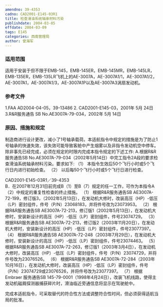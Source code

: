 ```yaml
---
amendno: 39-4353
cadno: CAD2001-E145-03R1
title: 检查滑油系统轴承材料污染
publishdate: 2004-03-05
effdate: 2004-03-09
tags: E145
categories: 西南管理局
author: 曾海军
---
```


### 适用范围 
适用于安装于但不限于EMB-145，EMB-145ER，EMB-145MR，EMB-145LR，EMB-135ER，EMB-135LR飞机上的AE-3007A，AE-3007A1/1，AE-3007A1/2，AE-3007A1，AE-3007A1/3，AE-3007A1P以及AE-3007A3涡扇发动机。

### 参考文件
1.FAA 
AD2004-04-05，39-13486 
2.
CAD2001-E145-03，2001年 5月 24日 
3.R&R服务通告 
SB No.AE3007A-79-034，2002年 5月 14日


### 原因、措施和规定 
 制造商进行设计更改，减小了1号轴承载荷。本适航指令中规定的措施是为了防止1号轴承的快速失效，该失效可能导致客舱中产生烟雾以及非指令发动机空中停车。除非事先已经完成，必须在规定的时限内完成本指令规定的下述工作: 
A.根据R&R服务通告SB No.AE3007A-79-034（2002年5月14日）中完工指令2A段的要求检查滑油系统轴承材料污染。要求如下: 
（1）
本指令生效后50个飞行小时或5个飞行日内进行初始检查。 
（2）
以后每50个飞行小时或5个飞行日进行检查。 

  CAD2001-E145-03R1／39-4353   
B．在2007年12月31日前完成B（1）至B（7）规定的任一工作，可作为本指令A（2）中规定的重复性检查的终止措施。 
（1）
根据R&R服务通告SB AE3007A-72-199，修订版3，（2002年5月13日），在发动机大修时，改装高压（HP）-低压（LP）密封组件，件号（P/N）23068183，并将件号改为23073953。 
（2）
根据R&R服务通告SB AE3007A-72-213，修订版1（2002年5月13日），在发动机大修时，安装新设计的高压（HP）-低压（LP）密封组件，件号23074729。 
（3）
根据R&R服务通告SB AE3007A-72-213，修订版2（2003年11月20日），在发动机大修时，安装新设计的高压（HP）-低压（LP）密封组件，件号23077397。 
（4）
根据R&R服务通告SB AE3007A-72-248（2003年7月29日），在发动机大修时，安装新设计的高压（HP）-低压（LP）密封组件，件号23074463。 
（5）
根据R&R服务通告SB AE3007A-72-263，修订版1（2003年3月4日），在发动机大修时，改装高压（HP）-低压（LP）密封组件，件号（P/N）23074729，并将件号改为23076526。 
（6）
根据R&R服务通告SB AE3007A-72-284（2003年10月16日），在发动机大修时，改装高压（HP）-低压（LP）密封组件，件号（P/N）23074729或23076526，并将件号改为23077397。 
（7）
根据Embraer 服务通告SB 145-79-0001（1998年4月24日），改装飞机线路，使得主发动机磁屑探测器捕获碎片时，滑油临近旁通信息将显示在驾驶舱中。 

完成本适航指令，可采取替代的符合性方法或调整符合性时间，但必须获得适航当局的批准。
